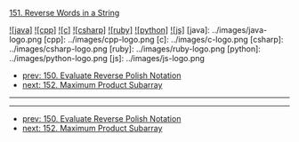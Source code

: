 [151. Reverse Words in a String](https://leetcode.com/problems/reverse-words-in-a-string/)

[![java]](../java/151-reverse-words-in-a-string.md)
[![cpp]](../cpp/151-reverse-words-in-a-string.md)
[![c]](../c/151-reverse-words-in-a-string.md)
[![csharp]](../csharp/151-reverse-words-in-a-string.md)
[![ruby]](../ruby/151-reverse-words-in-a-string.md)
[![python]](../python/151-reverse-words-in-a-string.md)
[![js]](../js/151-reverse-words-in-a-string.md)
[java]: ../images/java-logo.png
[cpp]: ../images/cpp-logo.png
[c]: ../images/c-logo.png
[csharp]: ../images/csharp-logo.png
[ruby]: ../images/ruby-logo.png
[python]: ../images/python-logo.png
[js]: ../images/js-logo.png

- [prev: 150. Evaluate Reverse Polish Notation](150-evaluate-reverse-polish-notation.md)
- [next: 152. Maximum Product Subarray](152-maximum-product-subarray.md)

---



---

- [prev: 150. Evaluate Reverse Polish Notation](150-evaluate-reverse-polish-notation.md)
- [next: 152. Maximum Product Subarray](152-maximum-product-subarray.md)
